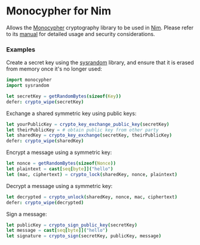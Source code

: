 Monocypher for Nim
==================

Allows the [Monocypher] cryptography library to be used in [Nim]. Please refer
to its [manual] for detailed usage and security considerations.

### Examples

Create a secret key using the [sysrandom] library, and ensure that it is
erased from memory once it's no longer used:

```nim
import monocypher
import sysrandom

let secretKey = getRandomBytes(sizeof(Key))
defer: crypto_wipe(secretKey)
```

Exchange a shared symmetric key using public keys:

```nim
let yourPublicKey = crypto_key_exchange_public_key(secretKey)
let theirPublicKey = # obtain public key from other party
let sharedKey = crypto_key_exchange(secretKey, theirPublicKey)
defer: crypto_wipe(sharedKey)
```

Encrypt a message using a symmetric key:

```nim
let nonce = getRandomBytes(sizeof(Nonce))
let plaintext = cast[seq[byte]]("hello")
let (mac, ciphertext) = crypto_lock(sharedKey, nonce, plaintext)
```

Decrypt a message using a symmetric key:

```nim
let decrypted = crypto_unlock(sharedKey, nonce, mac, ciphertext)
defer: crypto_wipe(decrypted)
```

Sign a message:

```nim
let publicKey = crypto_sign_public_key(secretKey)
let message = cast[seq[byte]]("hello")
let signature = crypto_sign(secretKey, publicKey, message)
```

[Monocypher]: https://monocypher.org
[manual]: https://monocypher.org/manual/
[Nim]: https://nim-lang.org
[sysrandom]: https://github.com/euantorano/sysrandom.nim
